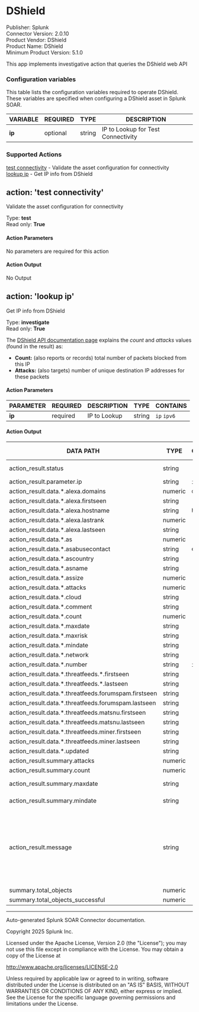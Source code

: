 # DShield

Publisher: Splunk \
Connector Version: 2.0.10 \
Product Vendor: DShield \
Product Name: DShield \
Minimum Product Version: 5.1.0

This app implements investigative action that queries the DShield web API

### Configuration variables

This table lists the configuration variables required to operate DShield. These variables are specified when configuring a DShield asset in Splunk SOAR.

VARIABLE | REQUIRED | TYPE | DESCRIPTION
-------- | -------- | ---- | -----------
**ip** | optional | string | IP to Lookup for Test Connectivity |

### Supported Actions

[test connectivity](#action-test-connectivity) - Validate the asset configuration for connectivity \
[lookup ip](#action-lookup-ip) - Get IP info from DShield

## action: 'test connectivity'

Validate the asset configuration for connectivity

Type: **test** \
Read only: **True**

#### Action Parameters

No parameters are required for this action

#### Action Output

No Output

## action: 'lookup ip'

Get IP info from DShield

Type: **investigate** \
Read only: **True**

The <a href="https://isc.sans.edu/api/#ip">DShield API documentation page</a> explains the <i>count</i> and <i>attacks</i> values (found in the result) as:<ul><li><b>Count:</b> (also reports or records) total number of packets blocked from this IP</li><li><b>Attacks:</b> (also targets) number of unique destination IP addresses for these packets</li></ul>

#### Action Parameters

PARAMETER | REQUIRED | DESCRIPTION | TYPE | CONTAINS
--------- | -------- | ----------- | ---- | --------
**ip** | required | IP to Lookup | string | `ip` `ipv6` |

#### Action Output

DATA PATH | TYPE | CONTAINS | EXAMPLE VALUES
--------- | ---- | -------- | --------------
action_result.status | string | | success failed |
action_result.parameter.ip | string | `ip` `ipv6` | 8.8.8.8 |
action_result.data.\*.alexa.domains | numeric | `domain` | |
action_result.data.\*.alexa.firstseen | string | | |
action_result.data.\*.alexa.hostname | string | `host name` | |
action_result.data.\*.alexa.lastrank | numeric | | |
action_result.data.\*.alexa.lastseen | string | | |
action_result.data.\*.as | numeric | | |
action_result.data.\*.asabusecontact | string | `email` | |
action_result.data.\*.ascountry | string | | |
action_result.data.\*.asname | string | | |
action_result.data.\*.assize | numeric | | |
action_result.data.\*.attacks | numeric | | |
action_result.data.\*.cloud | string | | |
action_result.data.\*.comment | string | | |
action_result.data.\*.count | numeric | | |
action_result.data.\*.maxdate | string | | |
action_result.data.\*.maxrisk | string | | |
action_result.data.\*.mindate | string | | |
action_result.data.\*.network | string | | |
action_result.data.\*.number | string | `ip` `ipv6` | |
action_result.data.\*.threatfeeds.\*.firstseen | string | | |
action_result.data.\*.threatfeeds.\*.lastseen | string | | |
action_result.data.\*.threatfeeds.forumspam.firstseen | string | | |
action_result.data.\*.threatfeeds.forumspam.lastseen | string | | |
action_result.data.\*.threatfeeds.matsnu.firstseen | string | | |
action_result.data.\*.threatfeeds.matsnu.lastseen | string | | |
action_result.data.\*.threatfeeds.miner.firstseen | string | | |
action_result.data.\*.threatfeeds.miner.lastseen | string | | |
action_result.data.\*.updated | string | | |
action_result.summary.attacks | numeric | | 23 |
action_result.summary.count | numeric | | 132 |
action_result.summary.maxdate | string | | 2020-12-19 |
action_result.summary.mindate | string | | 2020-12-19 |
action_result.message | string | | Attacks: 23, Count: 132, Maxdate: 2020-12-19, Mindate: 2020-12-19 |
summary.total_objects | numeric | | |
summary.total_objects_successful | numeric | | |

______________________________________________________________________

Auto-generated Splunk SOAR Connector documentation.

Copyright 2025 Splunk Inc.

Licensed under the Apache License, Version 2.0 (the "License");
you may not use this file except in compliance with the License.
You may obtain a copy of the License at

http://www.apache.org/licenses/LICENSE-2.0

Unless required by applicable law or agreed to in writing,
software distributed under the License is distributed on an "AS IS" BASIS,
WITHOUT WARRANTIES OR CONDITIONS OF ANY KIND, either express or implied.
See the License for the specific language governing permissions and limitations under the License.
